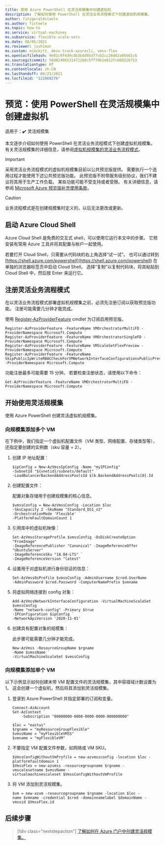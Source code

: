 ```yaml
---
title: 使用 Azure PowerShell 在灵活规模集中创建虚拟机
description: 了解如何使用 PowerShell 在灵活业务流程模式下创建虚拟机规模集。
author: fitzgeraldsteele
ms.author: fisteele
ms.topic: how-to
ms.service: virtual-machines
ms.subservice: flexible-scale-sets
ms.date: 08/05/2021
ms.reviewer: jushiman
ms.custom: mimckitt, devx-track-azurecli, vmss-flex
ms.openlocfilehash: 9e01c9f4d9cdb3bdd95d77cb2cc26462a95661c6
ms.sourcegitcommit: 58d82486531472268c5ff70b1e012fc008226753
ms.translationtype: HT
ms.contentlocale: zh-CN
ms.lasthandoff: 08/23/2021
ms.locfileid: "122868276"
---
```

# <a name="preview-create-virtual-machines-in-a-flexible-scale-set-using-powershell"></a>预览：使用 PowerShell 在灵活规模集中创建虚拟机

适用于：:heavy_check_mark: 灵活规模集


本文逐步介绍如何使用 PowerShell 在灵活业务流程模式下创建虚拟机规模集。 有关灵活规模集的详细信息，请参阅[虚拟机规模集的灵活业务流程模式](flexible-virtual-machine-scale-sets.md)。 


> [!IMPORTANT]
> 采用灵活业务流程模式的虚拟机规模集目前以公共预览版提供。 需要执行一个选用过程才能使用下述公共预览版功能。
> 此预览版不附带服务级别协议，我们不建议将其用于生产工作负载。 某些功能可能不受支持或者受限。
> 有关详细信息，请参阅 [Microsoft Azure 预览版补充使用条款](https://azure.microsoft.com/support/legal/preview-supplemental-terms/)。


> [!CAUTION]
> 业务流程模式是在创建规模集时定义的，以后无法更改或更新。


## <a name="launch-azure-cloud-shell"></a>启动 Azure Cloud Shell

Azure Cloud Shell 是免费的交互式 shell，可以使用它运行本文中的步骤。 它预安装有常用 Azure 工具并将其配置与帐户一起使用。 

若要打开 Cloud Shell，只需要从代码块的右上角选择“试一试”。  也可以通过转到 [https://shell.azure.com/powershell](https://shell.azure.com/powershell) 在单独的浏览器标签页中启动 Cloud Shell。 选择“复制”以复制代码块，将其粘贴到 Cloud Shell 中，然后按 Enter 来运行它。


## <a name="register-for-flexible-orchestration-mode"></a>注册灵活业务流程模式

在以灵活业务流程模式部署虚拟机规模集之前，必须先注册订阅以获取预览版功能。 注册可能需要几分钟才能完成。

使用 [Register-AzProviderFeature](/powershell/module/az.resources/register-azproviderfeature) cmdlet 为订阅启用预览版。

```azurepowershell-interactive
Register-AzProviderFeature -FeatureName VMOrchestratorMultiFD -ProviderNamespace Microsoft.Compute `
Register-AzProviderFeature -FeatureName VMOrchestratorSingleFD -ProviderNamespace Microsoft.Compute `
Register-AzProviderFeature -FeatureName VMScaleSetFlexPreview -ProviderNamespace Microsoft.Compute `
Register-AzProviderFeature -FeatureName SkipPublicIpWriteRBACCheckForVMNetworkInterfaceConfigurationsPublicPreview -ProviderNamespace Microsoft.Compute
```

功能注册最多可能需要 15 分钟。 若要检查注册状态，请使用以下命令：

```azurepowershell-interactive
Get-AzProviderFeature -FeatureName VMOrchestratorMultiFD -ProviderNamespace Microsoft.Compute
```


## <a name="get-started-with-flexible-scale-sets"></a>开始使用灵活规模集

使用 Azure PowerShell 创建灵活虚拟机规模集。

### <a name="add-multiple-vms-to-a-scale-set"></a>向规模集添加多个 VM 

在下例中，我们指定一个虚拟机配置文件（VM 类型、网络配置、存储类型等），还指定要创建的实例数（sku 容量 = 2）。 

1. 创建 IP 地址配置：

    ```azurepowershell-interactive
    $ipConfig = New-AzVmssIpConfig -Name "myIPConfig"
    -SubnetId "${vnetid}/subnets/default" `
    -LoadBalancerBackendAddressPoolsId $lb.BackendAddressPools[0].Id
    ```

1. 创建配置文件：

    配置对象存储用于创建规模集的核心信息。

    ```azurepowershell-interactive
    $vmssConfig = New-AzVmssConfig -Location $loc
    -SkuCapacity 2 -SkuName "Standard_DS1_v2"
    -OrchestrationMode 'Flexible' `
    -PlatformFaultDomainCount 1
    ```

1. 引用库中的虚拟机映像：

    ```azurepowershell-interactive
    Set-AzVmssStorageProfile $vmssConfig -OsDiskCreateOption "FromImage"
    -ImageReferencePublisher "Canonical" -ImageReferenceOffer "UbuntuServer"
    -ImageReferenceSku "18.04-LTS" `
    -ImageReferenceVersion "latest"
    ```

1. 设置用于对虚拟机进行身份验证的信息：

    ```azurepowershell-interactive
    Set-AzVmssOsProfile $vmssConfig -AdminUsername $cred.UserName
    -AdminPassword $cred.Password -ComputerNamePrefix $vmname
    ```

1. 将虚拟网络连接到 config 对象：

    ```azurepowershell-interactive
    Add-AzVmssNetworkInterfaceConfiguration -VirtualMachineScaleSet $vmssConfig
    -Name "network-config" -Primary $true
    -IPConfiguration $ipConfig `
    -NetworkApiVersion '2020-11-01'
    ```

1. 创建具有配置对象的规模集：

    此步骤可能需要几分钟才能完成。 

    ```azurepowershell-interactive
    New-AzVmss -ResourceGroupName $rgname
    -Name $vmssName `
    -VirtualMachineScaleSet $vmssConfig
    ```

### <a name="add-a-single-vm-to-a-scale-set"></a>向规模集添加单个 VM

以下示例显示如何创建未带 VM 配置文件的灵活规模集，其中容错域计数设置为 1。 这会创建一个虚拟机，然后将其添加到灵活规模集。

1. 登录到 Azure PowerShell 并指定部署的订阅和变量。 

    ```azurepowershell-interactive
    Connect-AzAccount
    Set-AzContext `
        -Subscription "00000000-0000-0000-0000-000000000" 
    
    $loc = "eastus" 
    $rgname = "myResourceGroupFlexible" 
    $vmssName = "myFlexibleVMSS" 
    $vmname = "myFlexibleVM"
    ```

1. 不要指定 VM 配置文件参数，如网络或 VM SKU。

    ```azurepowershell-interactive
    $VmssConfigWithoutVmProfile = new-azvmssconfig -location $loc -platformfaultdomain 1 `
    $VmssFlex = new-azvmss -resourcegroupname $rgname -vmscalesetname $vmssName -virtualmachinescaleset $VmssConfigWithoutVmProfile 
    ```
 
1. 将 VM 添加到灵活规模集。

    ```azurepowershell-interactive
    $vm = new-azvm -resourcegroupname $rgname -location $loc -name $vmname -credential $cred -domainnamelabel $domainName -vmssid $VmssFlex.id 
    ```


## <a name="next-steps"></a>后续步骤
> [!div class="nextstepaction"]
> [了解如何在 Azure 门户中创建灵活规模集。](flexible-virtual-machine-scale-sets-portal.md)
